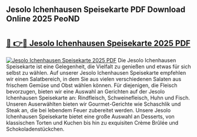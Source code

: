 ## Jesolo Ichenhausen Speisekarte PDF Download Online 2025 PeoND

# <h2><a href="http://gc5yrs.nevu.top/?p=Jesolo+Ichenhausen+Speisekarte">🔗 👉🔴 Jesolo Ichenhausen Speisekarte 2025 PDF</a></h2>

[![Jesolo Ichenhausen Speisekarte 2025 PDF](https://i.imgur.com/dBaPXMq.png)](http://gc5yrs.nevu.top/?p=Jesolo+Ichenhausen+Speisekarte)
Die Jesolo Ichenhausen Speisekarte ist eine Gelegenheit, die Vielfalt zu genießen und etwas für sich selbst zu wählen. Auf unserer Jesolo Ichenhausen Speisekarte empfehlen wir einen Salatbereich, in dem Sie aus vielen verschiedenen Salaten aus frischem Gemüse und Obst wählen können. Für diejenigen, die Fleisch bevorzugen, bieten wir eine Auswahl an Gerichten auf der Jesolo Ichenhausen Speisekarte an: Rindfleisch, Schweinefleisch, Huhn und Fisch. Unseren Auserwählten bieten wir Gourmet-Gerichte wie Schaschlik und Steak an, die bei lebendem Feuer zubereitet werden. Unsere Jesolo Ichenhausen Speisekarte bietet eine große Auswahl an Desserts, von klassischen Torten und Kuchen bis hin zu exquisiten Crème Brûlée und Schokoladenstückchen.
